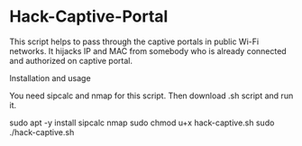 # Hack-Captive-Portal
This script helps to pass through the captive portals in public Wi-Fi networks. It hijacks IP and MAC from somebody who is already connected and authorized on captive portal.

Installation and usage

You need sipcalc and nmap for this script. Then download .sh script and run it.

sudo apt -y install sipcalc nmap
sudo chmod u+x hack-captive.sh
sudo ./hack-captive.sh
